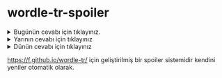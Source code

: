 # wordle-tr-spoiler

<details>
  <summary>Bugünün cevabı için tıklayınız.</summary>
  <br>
    <b> ferah </b>
</details>

<details>
  <summary>Yarının cevabı için tıklayınız</summary>
  <br>
   <b> hindu </b>
</details>

<details>
  <summary>Dünün cevabı için tıklayınız </summary>
  <br>
  <b> küfür </b>
</details>

https://f.github.io/wordle-tr/ için geliştirilmiş bir spoiler sistemidir kendini yeniler otomatik olarak.

